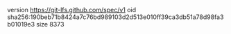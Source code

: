 version https://git-lfs.github.com/spec/v1
oid sha256:190beb71b8424a7c76bd989103d2d513e010ff39ca3db51a78d98fa3b01019e3
size 8373
